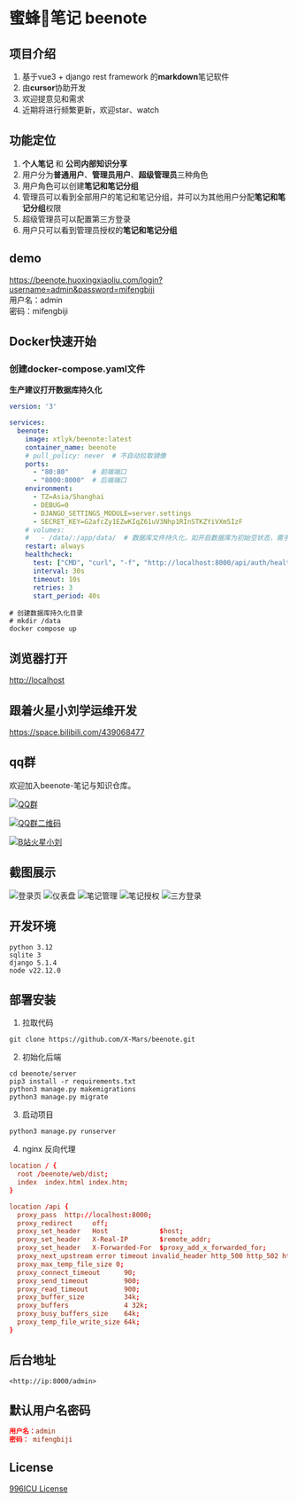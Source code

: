 # 蜜蜂🐝笔记 beenote

## 项目介绍

1. 基于vue3 + django rest framework 的**markdown**笔记软件
2. 由**cursor**协助开发
3. 欢迎提意见和需求
4. 近期将进行频繁更新，欢迎star、watch

## 功能定位

1. **个人笔记** 和 **公司内部知识分享**
2. 用户分为**普通用户**、**管理员用户**、**超级管理员**三种角色
3. 用户角色可以创建**笔记和笔记分组**
4. 管理员可以看到全部用户的笔记和笔记分组，并可以为其他用户分配**笔记和笔记分组**权限
5. 超级管理员可以配置第三方登录
6. 用户只可以看到管理员授权的**笔记和笔记分组**

## demo

<https://beenote.huoxingxiaoliu.com/login?username=admin&password=mifengbiji>  
用户名：admin  
密码：mifengbiji  

## Docker快速开始

### 创建docker-compose.yaml文件  
**生产建议打开数据库持久化**

```yaml
version: '3'

services:
  beenote:
    image: xtlyk/beenote:latest
    container_name: beenote
    # pull_policy: never  # 不自动拉取镜像
    ports:
      - "80:80"      # 前端端口
      - "8000:8000"  # 后端端口
    environment:
      - TZ=Asia/Shanghai
      - DEBUG=0
      - DJANGO_SETTINGS_MODULE=server.settings
      - SECRET_KEY=G2afcZy1EZwKIqZ61uV3Nhp1RInSTKZYiVXm5IzF
    # volumes:
    #   - /data/:/app/data/  # 数据库文件持久化，如开启数据库为初始空状态，需手动创建superuser
    restart: always
    healthcheck:
      test: ["CMD", "curl", "-f", "http://localhost:8000/api/auth/health/?format=json"]
      interval: 30s
      timeout: 10s
      retries: 3
      start_period: 40s
```

```shell
# 创建数据库持久化目录
# mkdir /data
docker compose up
```

## 浏览器打开

<http://localhost>

## 跟着火星小刘学运维开发

<https://space.bilibili.com/439068477>

## qq群

欢迎加入beenote-笔记与知识仓库。

[![QQ群](https://pub.idqqimg.com/wpa/images/group.png)](https://qm.qq.com/cgi-bin/qm/qr?k=a_y5qjuIfBYZHkhGg4JTZqGjTk3KUI5T&jump_from=webapi&authKey=qJpb8UQWFJcxKBdT/zq9kGBqiMxOm9k3TkfYeAtaVtHAbKbIfxMiGBolmP+aWa5b)

[![QQ群二维码](https://github.com/X-Mars/beenote/blob/master/images/qrcode.jpg?raw=true)](https://qm.qq.com/cgi-bin/qm/qr?k=a_y5qjuIfBYZHkhGg4JTZqGjTk3KUI5T&jump_from=webapi&authKey=qJpb8UQWFJcxKBdT/zq9kGBqiMxOm9k3TkfYeAtaVtHAbKbIfxMiGBolmP+aWa5b)

[![B站火星小刘](https://github.com/X-Mars/Zabbix-Alert-WeChat/blob/master/images/5.jpg?raw=true)](https://space.bilibili.com/439068477)

## 截图展示

![登录页](https://github.com/X-Mars/beenote/blob/master/images/1.png?raw=true)
![仪表盘](https://github.com/X-Mars/beenote/blob/master/images/2.png?raw=true)
![笔记管理](https://github.com/X-Mars/beenote/blob/master/images/3.png?raw=true)
![笔记授权](https://github.com/X-Mars/beenote/blob/master/images/4.png?raw=true)
![三方登录](https://github.com/X-Mars/beenote/blob/master/images/5.png?raw=true)

## 开发环境

```shell
python 3.12
sqlite 3
django 5.1.4
node v22.12.0
```

## 部署安装

1. 拉取代码

```shell
git clone https://github.com/X-Mars/beenote.git
```

2. 初始化后端

```shell
cd beenote/server
pip3 install -r requirements.txt
python3 manage.py makemigrations
python3 manage.py migrate
```

3. 启动项目

```shell
python3 manage.py runserver
```

4. nginx 反向代理

```conf
location / {
  root /beenote/web/dist;
  index  index.html index.htm;
}

location /api {
  proxy_pass  http://localhost:8000;
  proxy_redirect     off;
  proxy_set_header   Host             $host;
  proxy_set_header   X-Real-IP        $remote_addr;
  proxy_set_header   X-Forwarded-For  $proxy_add_x_forwarded_for;
  proxy_next_upstream error timeout invalid_header http_500 http_502 http_503 http_504;
  proxy_max_temp_file_size 0;
  proxy_connect_timeout      90;
  proxy_send_timeout         900;
  proxy_read_timeout         900;
  proxy_buffer_size          34k;
  proxy_buffers              4 32k;
  proxy_busy_buffers_size    64k;
  proxy_temp_file_write_size 64k;
}
```

## 后台地址

```url
<http://ip:8000/admin>
```

## 默认用户名密码

```conf
用户名：admin 
密码： mifengbiji
```

## License

[996ICU License](LICENSE)  
